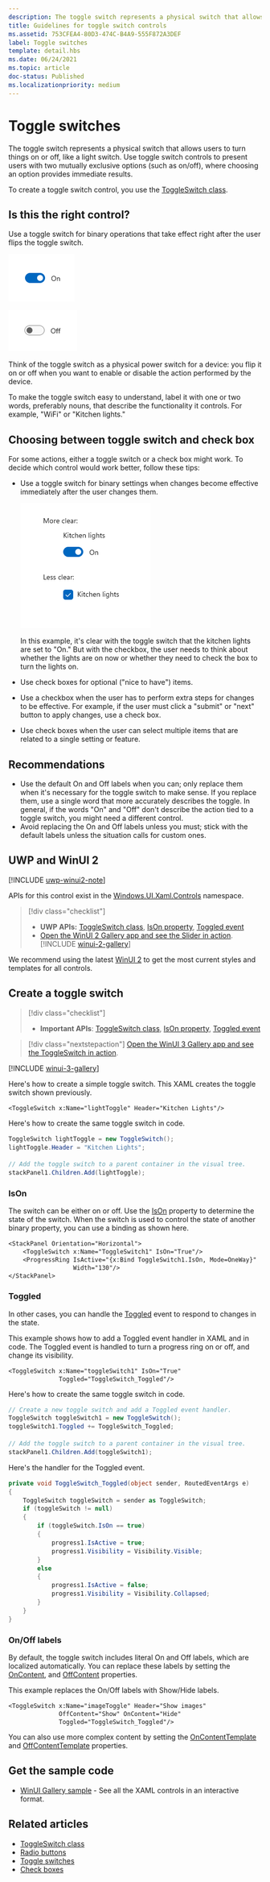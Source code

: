 ```yaml
---
description: The toggle switch represents a physical switch that allows users to turn things on or off.
title: Guidelines for toggle switch controls
ms.assetid: 753CFEA4-80D3-474C-B4A9-555F872A3DEF
label: Toggle switches
template: detail.hbs
ms.date: 06/24/2021
ms.topic: article
doc-status: Published
ms.localizationpriority: medium
---
```

# Toggle switches

The toggle switch represents a physical switch that allows users to turn things on or off, like a light switch. Use toggle switch controls to present users with two mutually exclusive options (such as on/off), where choosing an option provides immediate results.

To create a toggle switch control, you use the  [ToggleSwitch class](/windows/windows-app-sdk/api/winrt/microsoft.ui.xaml.controls.toggleswitch).

## Is this the right control?

Use a toggle switch for binary operations that take effect right after the user flips the toggle switch.

![Toggle switch, on](images/toggle-switch-on.png)

![Toggle switch off](images/toggle-switch-off.png)

Think of the toggle switch as a physical power switch for a device: you flip it on or off when you want to enable or disable the action performed by the device.

To make the toggle switch easy to understand, label it with one or two words, preferably nouns, that describe the functionality it controls. For example, "WiFi" or "Kitchen lights." 

## Choosing between toggle switch and check box

For some actions, either a toggle switch or a check box might work. To decide which control would work better, follow these tips:

- Use a toggle switch for binary settings when changes become effective immediately after the user changes them.

    ![Toggle switch versus check box](images/toggleswitches02.png)

    In this example, it's clear with the toggle switch that the kitchen lights are set to "On." But with the checkbox, the user needs to think about whether the lights are on now or whether they need to check the box to turn the lights on.

- Use check boxes for optional ("nice to have") items.
- Use a checkbox when the user has to perform extra steps for changes to be effective. For example, if the user must click a "submit" or "next" button to apply changes, use a check box.
- Use check boxes when the user can select multiple items that are related to a single setting or feature.

## Recommendations

- Use the default On and Off labels when you can; only replace them when it's necessary for the toggle switch to make sense. If you replace them, use a single word that more accurately describes the toggle. In general, if the words "On" and "Off" don't describe the action tied to a toggle switch, you might need a different control.
- Avoid replacing the On and Off labels unless you must; stick with the default labels unless the situation calls for custom ones.

## UWP and WinUI 2

[!INCLUDE [uwp-winui2-note](../../../includes/uwp-winui-2-note.md)]

APIs for this control exist in the [Windows.UI.Xaml.Controls](/uwp/api/Windows.UI.Xaml.Controls) namespace.

> [!div class="checklist"]
>
> - **UWP APIs:** [ToggleSwitch class](/uwp/api/windows.ui.xaml.controls.toggleswitch), [IsOn property](/uwp/api/windows.ui.xaml.controls.toggleswitch.ison), [Toggled event](/uwp/api/windows.ui.xaml.controls.toggleswitch.toggled)
> - [Open the WinUI 2 Gallery app and see the Slider in action](winui2gallery:/item/Slider). [!INCLUDE [winui-2-gallery](../../../includes/winui-2-gallery.md)]

We recommend using the latest [WinUI 2](/windows/apps/winui/winui2/) to get the most current styles and templates for all controls.

## Create a toggle switch

> [!div class="checklist"]
>
> - **Important APIs**: [ToggleSwitch class](/windows/windows-app-sdk/api/winrt/microsoft.ui.xaml.controls.toggleswitch), [IsOn property](/windows/windows-app-sdk/api/winrt/microsoft.ui.xaml.controls.toggleswitch.ison), [Toggled event](/windows/windows-app-sdk/api/winrt/microsoft.ui.xaml.controls.toggleswitch.toggled)

> [!div class="nextstepaction"]
> [Open the WinUI 3 Gallery app and see the ToggleSwitch in action](winui3gallery:/item/ToggleSwitch).

[!INCLUDE [winui-3-gallery](../../../includes/winui-3-gallery.md)]

Here's how to create a simple toggle switch. This XAML creates the toggle switch shown previously.

```xaml
<ToggleSwitch x:Name="lightToggle" Header="Kitchen Lights"/>
```

Here's how to create the same toggle switch in code.

```csharp
ToggleSwitch lightToggle = new ToggleSwitch();
lightToggle.Header = "Kitchen Lights";

// Add the toggle switch to a parent container in the visual tree.
stackPanel1.Children.Add(lightToggle);
```

### IsOn

The switch can be either on or off. Use the [IsOn](/windows/windows-app-sdk/api/winrt/microsoft.ui.xaml.controls.toggleswitch.ison) property to determine the state of the switch. When the switch is used to control the state of another binary property, you can use a binding as shown here.

```xaml
<StackPanel Orientation="Horizontal">
    <ToggleSwitch x:Name="ToggleSwitch1" IsOn="True"/>
    <ProgressRing IsActive="{x:Bind ToggleSwitch1.IsOn, Mode=OneWay}" 
                  Width="130"/>
</StackPanel>
```

### Toggled

In other cases, you can handle the [Toggled](/windows/windows-app-sdk/api/winrt/microsoft.ui.xaml.controls.toggleswitch.toggled) event to respond to changes in the state.

This example shows how to add a Toggled event handler in XAML and in code. The Toggled event is handled to turn a progress ring on or off, and change its visibility.

```xaml
<ToggleSwitch x:Name="toggleSwitch1" IsOn="True"
              Toggled="ToggleSwitch_Toggled"/>
```

Here's how to create the same toggle switch in code.

```csharp
// Create a new toggle switch and add a Toggled event handler.
ToggleSwitch toggleSwitch1 = new ToggleSwitch();
toggleSwitch1.Toggled += ToggleSwitch_Toggled;

// Add the toggle switch to a parent container in the visual tree.
stackPanel1.Children.Add(toggleSwitch1);
```

Here's the handler for the Toggled event.

```csharp
private void ToggleSwitch_Toggled(object sender, RoutedEventArgs e)
{
    ToggleSwitch toggleSwitch = sender as ToggleSwitch;
    if (toggleSwitch != null)
    {
        if (toggleSwitch.IsOn == true)
        {
            progress1.IsActive = true;
            progress1.Visibility = Visibility.Visible;
        }
        else
        {
            progress1.IsActive = false;
            progress1.Visibility = Visibility.Collapsed;
        }
    }
}
```

### On/Off labels

By default, the toggle switch includes literal On and Off labels, which are localized automatically. You can replace these labels by setting the [OnContent](/windows/windows-app-sdk/api/winrt/microsoft.ui.xaml.controls.toggleswitch.oncontent), and [OffContent](/windows/windows-app-sdk/api/winrt/microsoft.ui.xaml.controls.toggleswitch.offcontent) properties.

This example replaces the On/Off labels with Show/Hide labels.

```xaml
<ToggleSwitch x:Name="imageToggle" Header="Show images"
              OffContent="Show" OnContent="Hide"
              Toggled="ToggleSwitch_Toggled"/>
```

You can also use more complex content by setting the [OnContentTemplate](/windows/windows-app-sdk/api/winrt/microsoft.ui.xaml.controls.toggleswitch.oncontenttemplate) and [OffContentTemplate](/windows/windows-app-sdk/api/winrt/microsoft.ui.xaml.controls.toggleswitch.offcontenttemplate) properties.

## Get the sample code

- [WinUI Gallery sample](https://github.com/Microsoft/WinUI-Gallery) - See all the XAML controls in an interactive format.

## Related articles

- [ToggleSwitch class](/windows/windows-app-sdk/api/winrt/microsoft.ui.xaml.controls.toggleswitch)
- [Radio buttons](radio-button.md)
- [Toggle switches](toggles.md)
- [Check boxes](checkbox.md)
